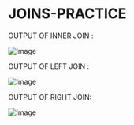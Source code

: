# JOINS-PRACTICE

OUTPUT OF INNER JOIN :

![Image](https://github.com/user-attachments/assets/2856eb3c-390e-4e42-99a8-54cf9917d70f)

OUTPUT OF LEFT JOIN :

![Image](https://github.com/user-attachments/assets/61a5f71b-782f-495e-975c-7159aafeac2c)

OUTPUT OF RIGHT JOIN:

![Image](https://github.com/user-attachments/assets/779b8d20-3af1-4e3d-a221-b2366092e53d)
